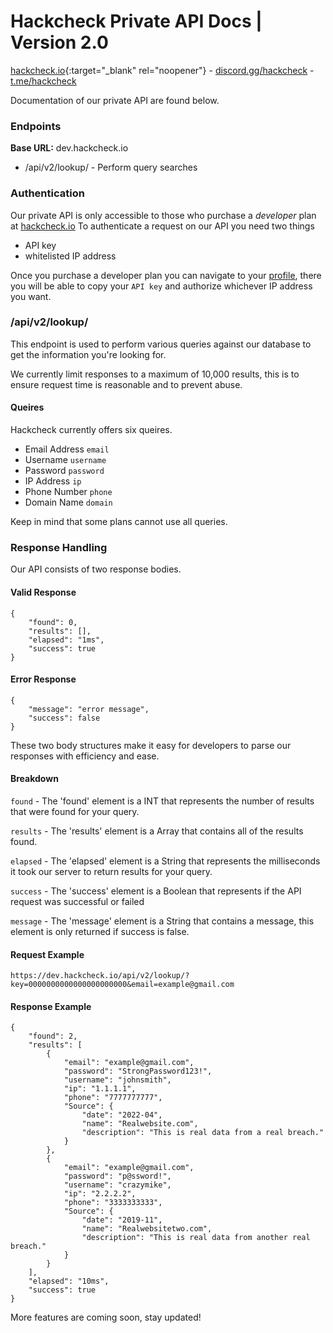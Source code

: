 # Hackcheck Private API Docs | Version 2.0
[hackcheck.io](https://hackcheck.io){:target="_blank" rel="noopener"} - [discord.gg/hackcheck](https://discord.gg/hackcheck) - [t.me/hackcheck](https://t.me/hackcheck)

Documentation of our private API are found below.


### Endpoints
**Base URL:** dev.hackcheck.io
* /api/v2/lookup/ - Perform query searches 

### Authentication
Our private API is only accessible to those who purchase a _developer_ plan at [hackcheck.io](https://hackcheck.io)
To authenticate a request on our API you need two things
- API key
- whitelisted IP address

Once you purchase a developer plan you can navigate to your [profile](https://hackcheck.io/profile), there you will be able to copy your `API key` and authorize whichever IP address you want.

### /api/v2/lookup/
This endpoint is used to perform various queries against our database to get the information you're looking for.

We currently limit responses to a maximum of 10,000 results, this is to ensure request time is reasonable and to prevent abuse.

#### Queires
Hackcheck currently offers six  queires.
- Email Address `email`
- Username      `username`
- Password      `password`
- IP Address    `ip`
- Phone Number  `phone`
- Domain Name   `domain`

Keep in mind that some plans cannot use all queries. 

### Response Handling
Our API consists of two response bodies.
#### Valid Response
```
{
    "found": 0,
    "results": [],
    "elapsed": "1ms",
    "success": true
}
```
#### Error Response
```
{
    "message": "error message",
    "success": false
}
```
These two body structures make it easy for developers to parse our responses with efficiency and ease. 

#### Breakdown
`found` - The 'found' element is a INT that represents the number of results that were found for your query.

`results` - The 'results' element is a Array that contains all of the results found.

`elapsed` - The 'elapsed' element is a String that represents the milliseconds it took our server to return results for your query.

`success` - The 'success' element is a Boolean that represents if the API request was successful or failed

`message` - The 'message' element is a String that contains a message, this element is only returned if success is false.

#### Request Example
```
https://dev.hackcheck.io/api/v2/lookup/?key=0000000000000000000000&email=example@gmail.com
```
#### Response Example
```
{
    "found": 2,
    "results": [
        {
            "email": "example@gmail.com",
            "password": "StrongPassword123!",
            "username": "johnsmith",
            "ip": "1.1.1.1",
            "phone": "7777777777",
            "Source": {
                "date": "2022-04",
                "name": "Realwebsite.com",
                "description": "This is real data from a real breach."
            }
        },
        {
            "email": "example@gmail.com",
            "password": "p@ssword!",
            "username": "crazymike",
            "ip": "2.2.2.2",
            "phone": "3333333333",
            "Source": {
                "date": "2019-11",
                "name": "Realwebsitetwo.com",
                "description": "This is real data from another real breach."
            }
        }
    ],
    "elapsed": "10ms",
    "success": true
}
```

More features are coming soon, stay updated!
